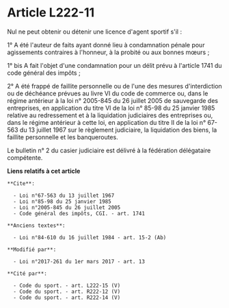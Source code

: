 # Article L222-11

Nul ne peut obtenir ou détenir une licence d'agent sportif s'il :

1° A été l'auteur de faits ayant donné lieu à condamnation pénale pour agissements contraires à l'honneur, à la probité ou
aux bonnes mœurs ;

1° bis A fait l'objet d'une condamnation pour un délit prévu à l'article 1741 du code général des impôts ; 

2° A été frappé de faillite personnelle ou de l'une des mesures d'interdiction ou de déchéance prévues au livre VI du code de
commerce ou, dans le régime antérieur à la loi n° 2005-845 du 26 juillet 2005 de sauvegarde des entreprises, en application
du titre VI de la loi n° 85-98 du 25 janvier 1985 relative au redressement et à la liquidation judiciaires des entreprises
ou, dans le régime antérieur à cette loi, en application du titre II de la loi n° 67-563 du 13 juillet 1967 sur le règlement
judiciaire, la liquidation des biens, la faillite personnelle et les banqueroutes.

Le bulletin n° 2 du casier judiciaire est délivré à la fédération délégataire compétente.

**Liens relatifs à cet article**

	**Cite**:

	  - Loi n°67-563 du 13 juillet 1967
	  - Loi n°85-98 du 25 janvier 1985
	  - Loi n°2005-845 du 26 juillet 2005
	  - Code général des impôts, CGI. - art. 1741

	**Anciens textes**:

	  - Loi n°84-610 du 16 juillet 1984 - art. 15-2 (Ab)

	**Modifié par**:

	  - Loi n°2017-261 du 1er mars 2017 - art. 13

	**Cité par**:

	  - Code du sport. - art. L222-15 (V)
	  - Code du sport. - art. R222-12 (V)
	  - Code du sport. - art. R222-14 (V)

